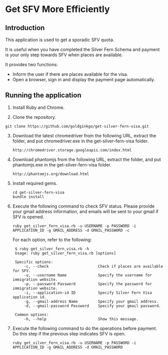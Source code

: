 # Get SFV More Efficiently

## Introduction
This application is used to get a sporadic SFV quota.

It is useful when you have completed the Silver Fern Schema
and payment is your only step towards SFV when places are available.

It provides two functions:
  - Inform the user if there are places available for the visa.
  - Open a browser, sign in and display the payment page automatically.

## Running the application
1. Install Ruby and Chrome.

2. Clone the repository.

  ```
  git clone https://github.com/goldginkgo/get-silver-fern-visa.git
  ```

3. Download the latest chromedriver from the following URL, extract the folder,
   and put chromedriver.exe in the get-silver-fern-visa folder.
   ```
   http://chromedriver.storage.googleapis.com/index.html
   ```

4. Download phantomjs from the following URL, extract the folder,
   and put phantomjs.exe in the get-silver-fern-visa folder.
   ```
   http://phantomjs.org/download.html
   ```

5. Install required gems.
   ```
   cd get-silver-fern-visa
   bundle install
   ```

6. Execute the following command to check SFV status.
   Please provide your gmail address information, and emails will be sent to your gmail if SFV is opened.
   ```
   ruby get_silver_fern_visa.rb -u USERNAME -p PASSWORD -i APPLICATION_ID -g GMAIL_ADDRESS -d GMAIL_PASSWORD -c
   ```
   For each option, refer to the following:
   ```
    $ ruby get_silver_fern_visa.rb -h
    Usage: ruby get_silver_fern_visa.rb [options]

    Specific options:
        -c, --check                      Check if places are available for SFV.
        -u, --username Name              Specify the username for immigration website.
        -p, --password Password          Specify the password for immigration website.
        -i, --application-id ID          Specify Silver Fern Visa application id.
        -g, --gmail-address Name         Specify your gmail address.
        -d, --gmail-password Password    Specify your gmail password.

    Common options:
        -h, --help                       Show this message.
   ```

7. Execute the following command to do the operations before payment.
   Do this step if the previous step indicates SFV is open.
   ```
   ruby get_silver_fern_visa.rb -u USERNAME -p PASSWORD -i APPLICATION_ID -g GMAIL_ADDRESS -d GMAIL_PASSWORD
   ```
